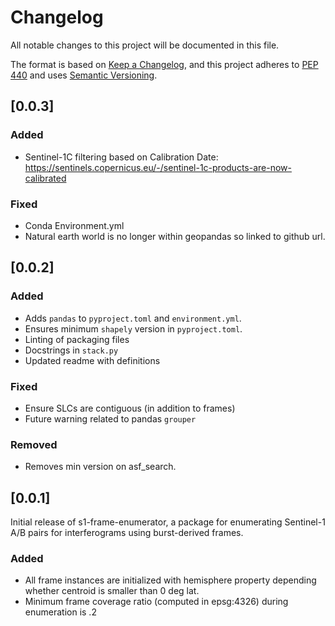 # Changelog

All notable changes to this project will be documented in this file.

The format is based on [Keep a Changelog](https://keepachangelog.com/en/1.0.0/),
and this project adheres to [PEP 440](https://www.python.org/dev/peps/pep-0440/)
and uses [Semantic Versioning](https://semver.org/spec/v2.0.0.html).


## [0.0.3]

### Added
* Sentinel-1C filtering based on Calibration Date: https://sentinels.copernicus.eu/-/sentinel-1c-products-are-now-calibrated

### Fixed
* Conda Environment.yml
* Natural earth world is no longer within geopandas so linked to github url.

## [0.0.2]

### Added
* Adds `pandas` to `pyproject.toml` and `environment.yml`. 
* Ensures minimum `shapely` version in `pyproject.toml`.
* Linting of packaging files
* Docstrings in `stack.py`
* Updated readme with definitions

### Fixed
* Ensure SLCs are contiguous (in addition to frames)
* Future warning related to pandas `grouper`

### Removed
* Removes min version on asf_search. 

## [0.0.1]

Initial release of s1-frame-enumerator, a package for enumerating Sentinel-1 A/B pairs
for interferograms using burst-derived frames.

### Added
* All frame instances are initialized with hemisphere property depending whether centroid is smaller than 0 deg lat.
* Minimum frame coverage ratio (computed in epsg:4326) during enumeration is .2
